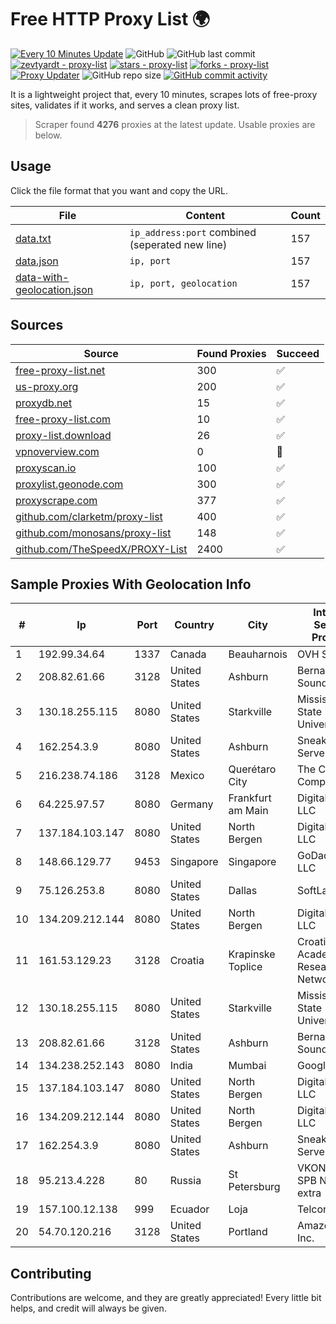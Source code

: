 
# Free HTTP Proxy List 🌍

[![Every 10 Minutes Update](https://github.com/mertguvencli/http-proxy-list/actions/workflows/main.yml/badge.svg?branch=main)](https://github.com/mertguvencli/http-proxy-list/actions/workflows/main.yml)
![GitHub](https://img.shields.io/github/license/mertguvencli/http-proxy-list)
![GitHub last commit](https://img.shields.io/github/last-commit/mertguvencli/http-proxy-list)
[![zevtyardt - proxy-list](https://img.shields.io/static/v1?label=zevtyardt&message=proxy-list&color=blue&logo=github)](https://github.com/zevtyardt/proxy-list "Go to GitHub repo")
[![stars - proxy-list](https://img.shields.io/github/stars/zevtyardt/proxy-list?style=social)](https://github.com/zevtyardt/proxy-list)
[![forks - proxy-list](https://img.shields.io/github/forks/zevtyardt/proxy-list?style=social)](https://github.com/zevtyardt/proxy-list)
[![Proxy Updater](https://github.com/zevtyardt/proxy-list/workflows/Proxy%20Updater/badge.svg)](https://github.com/zevtyardt/proxy-list/actions?query=workflow:"Proxy+Updater")
![GitHub repo size](https://img.shields.io/github/repo-size/zevtyardt/proxy-list)
[![GitHub commit activity](https://img.shields.io/github/commit-activity/m/zevtyardt/proxy-list?logo=commits)](https://github.com/zevtyardt/proxy-list/commits/main)

It is a lightweight project that, every 10 minutes, scrapes lots of free-proxy sites, validates if it works, and serves a clean proxy list.

> Scraper found **4276** proxies at the latest update. Usable proxies are below.

## Usage

Click the file format that you want and copy the URL.

|File|Content|Count|
|----|-------|-----|
|[data.txt](https://raw.githubusercontent.com/mertguvencli/http-proxy-list/main/proxy-list/data.txt)|`ip_address:port` combined (seperated new line)|157|
|[data.json](https://raw.githubusercontent.com/mertguvencli/http-proxy-list/main/proxy-list/data.json)|`ip, port`|157|
|[data-with-geolocation.json](https://raw.githubusercontent.com/mertguvencli/http-proxy-list/main/proxy-list/data-with-geolocation.json)|`ip, port, geolocation`|157|

## Sources

|Source|Found Proxies|Succeed|
|------|-------------|-------|
|[free-proxy-list.net](https://free-proxy-list.net)|300|✅|
|[us-proxy.org](https://www.us-proxy.org)|200|✅|
|[proxydb.net](http://proxydb.net)|15|✅|
|[free-proxy-list.com](https://free-proxy-list.com/?page=&port=&type%5B%5D=http&type%5B%5D=https&up_time=0&search=Search)|10|✅|
|[proxy-list.download](https://www.proxy-list.download/HTTP)|26|✅|
|[vpnoverview.com](https://vpnoverview.com/privacy/anonymous-browsing/free-proxy-servers)|0|🚫|
|[proxyscan.io](https://www.proxyscan.io)|100|✅|
|[proxylist.geonode.com](https://proxylist.geonode.com/api/proxy-list?limit=300&page=1&sort_by=lastChecked&sort_type=desc&protocols=http,https)|300|✅|
|[proxyscrape.com](https://api.proxyscrape.com/v2/?request=displayproxies&protocol=http&timeout=10000&country=all&ssl=all&anonymity=all)|377|✅|
|[github.com/clarketm/proxy-list](https://raw.githubusercontent.com/clarketm/proxy-list/master/proxy-list-raw.txt)|400|✅|
|[github.com/monosans/proxy-list](https://raw.githubusercontent.com/monosans/proxy-list/main/proxies/http.txt)|148|✅|
|[github.com/TheSpeedX/PROXY-List](https://raw.githubusercontent.com/TheSpeedX/PROXY-List/master/http.txt)|2400|✅|


## Sample Proxies With Geolocation Info

|#|Ip|Port|Country|City|Internet Service Provider|
|-|--|----|-------|----|-------------------------|
|1|192.99.34.64|1337|Canada|Beauharnois|OVH SAS|
|2|208.82.61.66|3128|United States|Ashburn|Bernardi Sounds|
|3|130.18.255.115|8080|United States|Starkville|Mississippi State University|
|4|162.254.3.9|8080|United States|Ashburn|Sneaker Server|
|5|216.238.74.186|3128|Mexico|Querétaro City|The Constant Company|
|6|64.225.97.57|8080|Germany|Frankfurt am Main|DigitalOcean, LLC|
|7|137.184.103.147|8080|United States|North Bergen|DigitalOcean, LLC|
|8|148.66.129.77|9453|Singapore|Singapore|GoDaddy.com, LLC|
|9|75.126.253.8|8080|United States|Dallas|SoftLayer|
|10|134.209.212.144|8080|United States|North Bergen|DigitalOcean, LLC|
|11|161.53.129.23|3128|Croatia|Krapinske Toplice|Croatian Academic and Research Network|
|12|130.18.255.115|8080|United States|Starkville|Mississippi State University|
|13|208.82.61.66|3128|United States|Ashburn|Bernardi Sounds|
|14|134.238.252.143|8080|India|Mumbai|Google LLC|
|15|137.184.103.147|8080|United States|North Bergen|DigitalOcean, LLC|
|16|134.209.212.144|8080|United States|North Bergen|DigitalOcean, LLC|
|17|162.254.3.9|8080|United States|Ashburn|Sneaker Server|
|18|95.213.4.228|80|Russia|St Petersburg|VKONTAKTE SPB Network extra|
|19|157.100.12.138|999|Ecuador|Loja|Telconet S.A|
|20|54.70.120.216|3128|United States|Portland|Amazon.com, Inc.|



## Contributing

Contributions are welcome, and they are greatly appreciated! Every
little bit helps, and credit will always be given.

